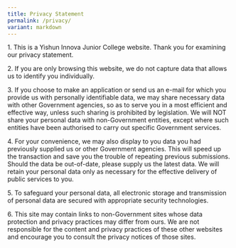 ```yaml
---
title: Privacy Statement
permalink: /privacy/
variant: markdown
---
```

<p>1.	This is a Yishun Innova Junior College website. Thank you for examining our privacy statement.</p> 
 	 
<p>2.	If you are only browsing this website, we do not capture data that allows us to identify you individually.</p> 
 	 
<p>3.	If you choose to make an application or send us an e-mail for which you provide us with personally identifiable data, we may share necessary data with other Government agencies, so as to serve you in a most efficient and effective way, unless such sharing is prohibited by legislation. We will NOT share your personal data with non-Government entities, except where such entities have been authorised to carry out specific Government services. </p>
 	 
<p>4.	For your convenience, we may also display to you data you had previously supplied us or other Government agencies. This will speed up the transaction and save you the trouble of repeating previous submissions. Should the data be out-of-date, please supply us the latest data. We will retain your personal data only as necessary for the effective delivery of public services to you.</p> 
 	 
<p>5.	To safeguard your personal data, all electronic storage and transmission of personal data are secured with appropriate security technologies. </p>
 	 
<p>6.	This site may contain links to non-Government sites whose data protection and privacy practices may differ from ours. We are not responsible for the content and privacy practices of these other websites and encourage you to consult the privacy notices of those sites. </p>
